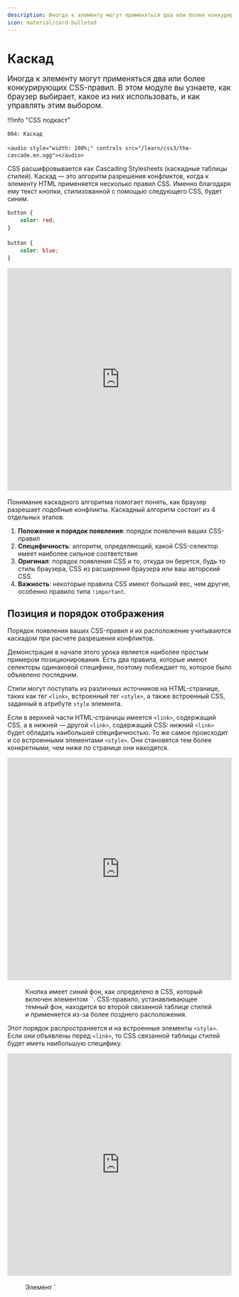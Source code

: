 ```yaml
---
description: Иногда к элементу могут применяться два или более конкурирующих CSS-правил. В этом модуле вы узнаете, как браузер выбирает, какое из них использовать, и как управлять этим выбором.
icon: material/card-bulleted
---
```


# Каскад

<big>Иногда к элементу могут применяться два или более конкурирующих CSS-правил. В этом модуле вы узнаете, как браузер выбирает, какое из них использовать, и как управлять этим выбором.</big>

!!!info "CSS подкаст"

    004: Каскад

    <audio style="width: 100%;" controls src="/learn/css3/the-cascade.en.ogg"></audio>

CSS расшифровывается как Cascading Stylesheets (каскадные таблицы стилей). Каскад — это алгоритм разрешения конфликтов, когда к элементу HTML применяется несколько правил CSS. Именно благодаря ему текст кнопки, стилизованной с помощью следующего CSS, будет синим.

```css
button {
    color: red;
}

button {
    color: blue;
}
```

<iframe src="https://codepen.io/web-dot-dev/embed/GRrgMOm?height=200&amp;theme-id=light&amp;default-tab=result&amp;editable=true" style="height: 500px; width: 100%; border: 0;" loading="lazy"></iframe>

Понимание каскадного алгоритма помогает понять, как браузер разрешает подобные конфликты. Каскадный алгоритм состоит из 4 отдельных этапов.

1.  **Положение и порядок появления**: порядок появления ваших CSS-правил
2.  **Специфичность**: алгоритм, определяющий, какой CSS-селектор имеет наиболее сильное соответствие
3.  **Оригинал**: порядок появления CSS и то, откуда он берется, будь то стиль браузера, CSS из расширения браузера или ваш авторский CSS.
4.  **Важность**: некоторые правила CSS имеют больший вес, чем другие, особенно правило типа `!important`.

## Позиция и порядок отображения

Порядок появления ваших CSS-правил и их расположение учитываются каскадом при расчете разрешения конфликтов.

Демонстрация в начале этого урока является наиболее простым примером позиционирования. Есть два правила, которые имеют селекторы одинаковой специфики, поэтому побеждает то, которое было объявлено последним.

Стили могут поступать из различных источников на HTML-странице, таких как тег `<link>`, встроенный тег `<style>`, а также встроенный CSS, заданный в атрибуте `style` элемента.

Если в верхней части HTML-страницы имеется `<link>`, содержащий CSS, а в нижней — другой `<link>`, содержащий CSS: нижний `<link>` будет обладать наибольшей специфичностью. То же самое происходит и со встроенными элементами `<style>`. Они становятся тем более конкретными, чем ниже по странице они находятся.

<iframe src="https://codepen.io/web-dot-dev/embed/NWdPaWv?height=500&amp;theme-id=light&amp;default-tab=result&amp;editable=true" style="height: 500px; width: 100%; border: 0;" loading="lazy"></iframe>
<figure>
<figcaption markdown>Кнопка имеет синий фон, как определено в CSS, который включен элементом `<link />`. CSS-правило, устанавливающее темный фон, находится во второй связанной таблице стилей и применяется из-за более позднего расположения.</figcaption>
</figure>

Этот порядок распространяется и на встроенные элементы `<style>`. Если они объявлены перед `<link>`, то CSS связанной таблицы стилей будет иметь наибольшую специфику.

<iframe src="https://codepen.io/web-dot-dev/embed/xxgbLoB?height=500&amp;theme-id=light&amp;default-tab=result&amp;editable=true" style="height: 500px; width: 100%; border: 0;" loading="lazy"></iframe>
<figure>
<figcaption markdown>Элемент `<style>` объявляется в `<head>`, а элемент `<link />` — в `<body>`. Это означает, что он получает больше конкретики, чем элемент `<style>`.</figcaption>
</figure>

Встроенный атрибут `style` с объявленным в нем CSS будет иметь приоритет над всеми остальными CSS, независимо от его позиции, если только в объявлении не определено значение `!important`.

Позиция также применяется в порядке следования CSS-правил. В данном примере элемент будет иметь пурпурный фон, поскольку `background: purple` был объявлен последним. Поскольку зеленый фон был объявлен раньше пурпурного, он теперь игнорируется браузером.

```css
.my-element {
    background: green;
    background: purple;
}
```

Возможность указать два значения для одного и того же свойства может быть простым способом создания резервных копий для браузеров, не поддерживающих определенное значение. В следующем примере `font-size` объявляется дважды. Если `clamp()` поддерживается браузером, то предыдущее объявление `font-size` будет отменено. Если `clamp()` не поддерживается браузером, то первоначальное объявление будет выполнено, и размер шрифта будет равен `1.5rem`.

```css
.my-element {
    font-size: 1.5rem;
    font-size: clamp(1.5rem, 1rem + 3vw, 2rem);
}
```

<iframe src="https://codepen.io/web-dot-dev/embed/xxgbPMP?height=500&amp;theme-id=light&amp;default-tab=result&amp;editable=true" style="height: 500px; width: 100%; border: 0;" loading="lazy"></iframe>

!!!note ""

    Такой подход к объявлению одного и того же свойства дважды работает потому, что браузеры игнорируют непонятные им значения. В отличие от некоторых других языков программирования, CSS не выдает ошибку и не нарушает работу программы, когда обнаруживает строку, которую не может разобрать — значение, которое не может разобрать, является недопустимым и поэтому игнорируется. Браузер продолжает обрабатывать остальную часть CSS, не нарушая того, что он уже понял.

## Специфичность

Специфичность — это алгоритм, который определяет, какой CSS-селектор является наиболее специфичным, используя для этого весовую или балльную систему расчетов. Сделав правило более специфичным, можно добиться того, что оно будет применяться даже в том случае, если в CSS появится другой CSS, соответствующий селектору.

В [следующем уроке](specificity.md) вы сможете узнать подробности о том, как рассчитывается специфичность, однако соблюдение нескольких правил поможет вам избежать слишком частых проблем со специфичностью.

CSS, нацеленный на класс элемента, делает это правило более специфичным, а значит, и более важным для применения, чем CSS, нацеленный только на элемент. Это означает, что при использовании следующего CSS элемент `h1` будет окрашен в красный цвет, даже если оба правила совпадают и правило для селектора `h1` находится позже в таблице стилей.

```html
<h1 class="my-element">Heading</h1>
```

---

```css
.my-element {
    color: red;
}

h1 {
    color: blue;
}
```

Идентификатор `id` делает CSS еще более конкретным, поэтому стили, примененные к идентификатору, будут отменять стили, примененные другими способами. Это одна из причин, по которой обычно не стоит привязывать стили к `id`. Это может затруднить перезапись стиля чем-то другим.

### Специфичность имеет кумулятивный характер

Как вы узнаете из следующего урока, каждому типу селектора присваиваются баллы, которые показывают, насколько он специфичен. Баллы за все селекторы, которые вы использовали для выделения элемента, суммируются. Это означает, что при нацеливании элемента с помощью списка селекторов типа `a.my-class.another-class[href]:hover` вы получите нечто, что будет довольно сложно переписать с помощью других CSS. По этой причине, а также для того, чтобы сделать CSS более пригодным для повторного использования, рекомендуется максимально упростить селекторы. Используйте специфику как инструмент для получения доступа к элементам, когда это необходимо, но всегда рассматривайте возможность рефакторинга длинных специфических списков селекторов, если это возможно.

## Origin

Написанный вами CSS — это не единственный CSS, применяемый к странице. Каскад учитывает происхождение CSS. К ним относятся внутренняя таблица стилей браузера, стили, добавленные расширениями браузера или операционной системой, и ваш авторский CSS. Порядок специфичности этих источников, от наименее специфичных до наиболее специфичных, следующий:

1.  **Базовые стили пользовательского агента**. Это стили, которые браузер применяет к HTML-элементам по умолчанию.
2.  **Локальные стили пользователя**. Они могут быть заложены на уровне операционной системы, например, базовый размер шрифта или предпочтение уменьшенного движения. Они также могут быть получены из расширений браузера, например, из расширения, позволяющего пользователю написать собственный пользовательский CSS для веб-страницы.
3.  **Авторский CSS**. CSS, автором которого являетесь вы.
4.  **Авторские `!important`**. Любые `!important`, которые вы добавляете к своим авторским декларациям.
5.  **Локальные пользовательские стили `!important`**. Любые `!important`, которые поступают с уровня операционной системы или CSS уровня расширения браузера.
6.  **Агент пользователя `!important`**. Любые `!important`, которые определены в CSS по умолчанию, предоставляемом браузером.

![Визуальная демонстрация порядка происхождения, который также объясняется в списке.](the-cascade-1.svg)

Если у вас есть тип правила `!important` в CSS, автором которого вы являетесь, а у пользователя есть тип правила `!important` в его пользовательском CSS, то чей CSS победит?

## Важность

Не все правила CSS вычисляются одинаково или имеют одинаковую важность.

Порядок **важности**, от наименее важного к наиболее важному, следующий:

1.  обычный тип правила, например, `font-size`, `background` или `color`.
2.  Тип правила `animation`
3.  Тип правила `!important` (в том же порядке, что и в оригинале)
4.  Тип правила `transition`

Активные типы правил анимации и перехода имеют более высокую важность, чем обычные правила. В случае переходов более высокую важность имеют типы правил `!important`. Это связано с тем, что когда анимация или переход становятся активными, их ожидаемое поведение заключается в изменении визуального состояния.

## Использование DevTools для выяснения причин неприменения некоторых CSS

Браузерные DevTools обычно показывают все CSS, которые могут соответствовать элементу, с вычеркиванием тех, которые не используются.

![Изображение браузера DevTools с перечеркнутым CSS](the-cascade-2.png)

Если CSS, который вы ожидали применить, вообще не появляется, значит, он не соответствует элементу. В этом случае необходимо искать другое место, возможно, опечатку в имени класса или элемента или недопустимый CSS.

## Ресурсы

-   [Интерактивное объяснение каскада](https://wattenberger.com/blog/css-cascade)
-   [Ссылка на каскад в MDN](https://developer.mozilla.org/docs/Learn/CSS/Building_blocks/Cascade_and_inheritance)

:information_source: Источник: [The cascade](https://web.dev/learn/css/the-cascade/)
